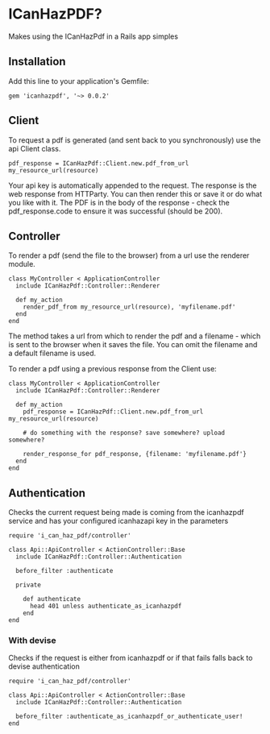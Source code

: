# ICanHazPDF?
Makes using the ICanHazPdf in a Rails app simples

## Installation

Add this line to your application's Gemfile:

    gem 'icanhazpdf', '~> 0.0.2'

## Client

To request a pdf is generated (and sent back to you synchronously) use the
api Client class.

    pdf_response = ICanHazPdf::Client.new.pdf_from_url my_resource_url(resource)

Your api key is automatically appended to the request.
The response is the web response from HTTParty. You can then render this or save
it or do what you like with it. The PDF is in the body of the response - check
the pdf_response.code to ensure it was successful (should be 200).

## Controller

To render a pdf (send the file to the browser) from a url use the renderer module.

    class MyController < ApplicationController
      include ICanHazPdf::Controller::Renderer

      def my_action
        render_pdf_from my_resource_url(resource), 'myfilename.pdf'
      end
    end

The method takes a url from which to render the pdf and a filename - which is sent
to the browser when it saves the file. You can omit the filename and a default
filename is used.

To render a pdf using a previous response from the Client use:

    class MyController < ApplicationController
      include ICanHazPdf::Controller::Renderer

      def my_action
        pdf_response = ICanHazPdf::Client.new.pdf_from_url my_resource_url(resource)

        # do something with the response? save somewhere? upload somewhere?

        render_response_for pdf_response, {filename: 'myfilename.pdf'}
      end
    end

## Authentication

Checks the current request being made is coming from the icanhazpdf service and
has your configured icanhazapi key in the parameters

    require 'i_can_haz_pdf/controller'

    class Api::ApiController < ActionController::Base
      include ICanHazPdf::Controller::Authentication

      before_filter :authenticate

      private

        def authenticate
          head 401 unless authenticate_as_icanhazpdf
        end
    end

### With devise

Checks if the request is either from icanhazpdf or if that fails falls back to
devise authentication

    require 'i_can_haz_pdf/controller'

    class Api::ApiController < ActionController::Base
      include ICanHazPdf::Controller::Authentication

      before_filter :authenticate_as_icanhazpdf_or_authenticate_user!
    end
